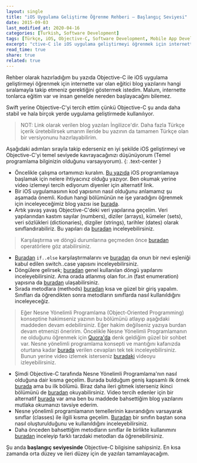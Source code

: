 ```yaml
---
layout: single
title: "iOS Uygulama Geliştirme Öğrenme Rehberi — Başlangıç Seviyesi"
date: 2015-09-03
last_modified_at: 2020-04-16
categories: [Turkish, Software Development]
tags: [Türkçe, iOS, Objective-C, Software Development, Mobile App Development]
excerpt: "ctive-C ile iOS uygulama geliştirmeyi öğrenmek için internette var olan eğitici blog yazılarını hangi sıralamayla takip etmeniz gerektiğini göstermek istedim."
read_time: true
share: true
related: true
---
```


Rehber olarak hazırladığım bu yazıda Objective-C ile iOS uygulama geliştirmeyi öğrenmek için internette var olan eğitici blog yazılarını hangi sıralamayla takip etmeniz gerektiğini göstermek istedim. Malum, internette tonlarca eğitim var ve insan genelde nereden başlayacağını bilemez.

Swift yerine Objective-C'yi tercih ettim çünkü Objective-C şu anda daha stabil ve hala birçok yerde uygulama geliştirmede kullanılıyor.

> NOT: Link olarak verilen blog yazıları İngilizce'dir. Daha fazla Türkçe içerik üretebilirsek umarım ileride bu yazının da tamamen Türkçe olan bir versiyonunu hazırlayabilirim.

Aşağıdaki adımları sırayla takip ederseniz en iyi şekilde iOS geliştirmeyi ve Objective-C'yi temel seviyede kavrayacağınızı düşünüyorum (Temel programlama bilginizin olduğunu varsayıyorum).
{: .text-center }

- Öncelikle çalışma ortamımızı kuralım. [Bu yazıda](http://bit.ly/beginner-iOS-1) iOS programlamaya başlamak için nelere ihtiyacınız olduğu yazıyor.
Ben okumak yerine video izlemeyi tercih ediyorum diyenler için alternatif link.
- Bir iOS uygulamasının kod yapısının nasıl olduğunu anlamamız şu aşamada önemli. Kodun hangi bölümünün ne işe yaradığını öğrenmek için inceleyeceğimiz blog yazısı ise [burada](http://bit.ly/1KVpoeC).
- Artık yavaş yavaş Objective-C'deki veri yapılarına geçelim. Veri yapılarından kastım sayılar (numbers), diziler (arrays), kümeler (sets), veri sözlükleri (dictionaries), dizgiler (strings), tarihler (dates) olarak sınıflandırabiliriz. Bu yapıları da [buradan](http://bit.ly/1JHvqOV) inceleyebilirsiniz.

> Karşılaştırma ve döngü durumlarına geçmeden önce [buradan](http://bit.ly/1X7nQav) operatörlere göz atabilirsiniz.

- [Buradan](http://bit.ly/1N5vv68) `if..else` karşılaştırmalarını ve [buradan](http://bit.ly/1fS1R5G) da onun bir nevi eşleniği kabul edilen switch..case yapısını inceleyebilirsiniz.
- Döngülere gelirsek; [buradan](http://bit.ly/1KnWxFn) genel kullanılan döngü yapılarını inceleyebilirsiniz. Ama orada atlanmış olan for..in (fast enumeration) yapısına da [buradan](http://bit.ly/1UnUCjJ) ulaşabilirsiniz.
- Sırada metodlara (methods) [buradan](http://bit.ly/1hszagN) kısa ve güzel bir giriş yapalım. Sınıfları da öğrendikten sonra metodların sınıflarda nasıl kullanıldığını inceleyeceğiz.

> Eğer Nesne Yönelimli Programlama (Object-Oriented Programming) konseptine hakimseniz yazının bu bölümünü atlayıp aşağıdaki maddeden devam edebilirsiniz. Eğer hakim değilseniz yazıya burdan devam etmenizi öneririm.
> Öncelikle Nesne Yönelimli Programlamanın ne olduğunu öğrenmek için [Quora'da](https://www.quora.com/) denk geldiğim güzel bir sohbet var. Nesne yönelimli programlama konsepti ve mantığını kafanızda oturtana kadar [burada](http://bit.ly/1Kmnauu) verilen cevapları tek tek inceleyebilirsiniz.
> Bunun yerine video izlemek isterseniz [buradaki](http://bit.ly/1JuhHy8) videoyu izleyebilirsiniz.

- Şimdi Objective-C tarafında Nesne Yönelimli Programlama'nın nasıl olduğuna dair kısma geçelim. Burada bulduğum geniş kapsamlı ilk örnek [burada](http://bit.ly/1KmnRnB) ama bu ilk bölümü. Biraz daha ileri gitmek isterseniz ikinci bölümünü de [buradan](http://bit.ly/1ic72is) okuyabilirsiniz.
Video tercih edenler için bir alternatif [burada](http://bit.ly/1UfrmAU) var ama ben bu maddede bahsettiğim blog yazılarını mutlaka okumanızı tavsiye ederim.
- Nesne yönelimli programlamanın temellerinin kavrandığını varsayarak sınıflar (classes) ile ilgili kısma geçelim. [Buradan](http://bit.ly/1VsYnXt) bir sınıfın baştan sona nasıl oluşturulduğunu ve kullanıldığını inceleyebilirsiniz.
- Daha önceden bahsettiğim metodların sınıflar ile birlikte kullanımını [buradan](http://bit.ly/1KY6Qud) inceleyip farklı tarzdaki metodları da öğrenebilirsiniz.

Şu anda **başlangıç seviyesinde** Objective-C bilgisine sahipsiniz. En kısa zamanda orta düzey ve ileri düzey için de yazıları tamamlayacağım.

